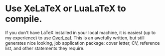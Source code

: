 # Use XeLaTeX or LuaLaTeX to compile.
If you don't have LaTeX installed in your local machine, it is easiest (up to my experience) to use [OverLeaf](https://www.overleaf.com/).
This is an awefully written, but still generates nice looking, job application package: cover letter, CV, reference list, and other statements they require.
